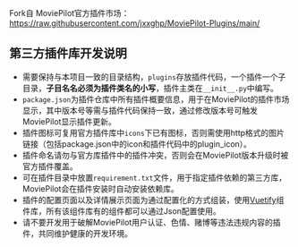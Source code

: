 Fork自 MoviePilot官方插件市场：https://raw.githubusercontent.com/jxxghp/MoviePilot-Plugins/main/

## 第三方插件库开发说明

- 需要保持与本项目一致的目录结构，`plugins`存放插件代码，一个插件一个子目录，**子目名名必须为插件类名的小写**，插件主类在`__init__.py`中编写。
- `package.json`为插件仓库中所有插件概要信息，用于在MoviePilot的插件市场显示，其中版本号等需与插件代码保持一致，通过修改版本号可触发MoviePilot显示插件更新。
- 插件图标可复用官方插件库中`icons`下已有图标，否则需使用http格式的图片链接（包括package.json中的icon和插件代码中的plugin_icon）。
- 插件命名请勿与官方库插件中的插件冲突，否则会在MoviePilot版本升级时被官方插件覆盖。
- 可在插件目录中放置`requirement.txt`文件，用于指定插件依赖的第三方库，MoviePilot会在插件安装时自动安装依赖库。
- 插件的配置页面以及详情展示页面为通过配置化的方式组装，使用[Vuetify](https://vuetifyjs.com/)组件库，所有该组件库有的组件都可以通过Json配置使用。
- 请不要开发用于破解MoviePilot用户认证、色情、赌博等违法违规内容的插件，共同维护健康的开发环境。
